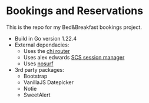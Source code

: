 # Bookings and Reservations

This is the repo for my Bed&Breakfast bookings project.

- Build in Go version 1.22.4
- External dependacies:
    - Uses the [chi router](https://github.com/go-chi/chi)
    - Uses alex edwards [SCS session manager](gttps://github.com/alexedwards/scs/v2)
    - Uses [nosurf](https://github.com/justinas/nosurf)
- 3rd party packages:
    - Bootstrap
    - VanillaJS Datepicker
    - Notie
    - SweetAlert
